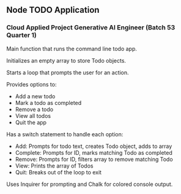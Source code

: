 ## Node TODO Application
### Cloud Applied Project Generative AI Engineer (Batch 53 Quarter 1)

Main function that runs the command line todo app.

Initializes an empty array to store Todo objects.

Starts a loop that prompts the user for an action.

Provides options to:
- Add a new todo
- Mark a todo as completed
- Remove a todo
- View all todos
- Quit the app

Has a switch statement to handle each option:
- Add: Prompts for todo text, creates Todo object, adds to array
- Complete: Prompts for ID, marks matching Todo as completed
- Remove: Prompts for ID, filters array to remove matching Todo
- View: Prints the array of Todos
- Quit: Breaks out of the loop to exit

Uses Inquirer for prompting and Chalk for colored console output.
 